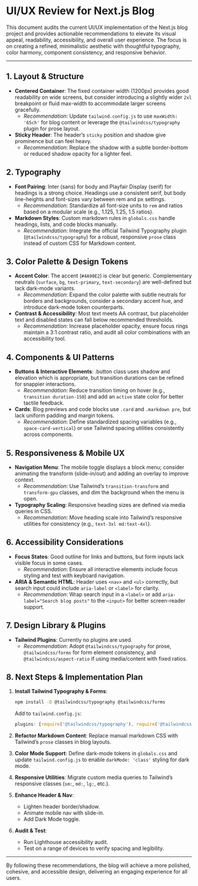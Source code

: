 # UI/UX Review for Next.js Blog

This document audits the current UI/UX implementation of the Next.js blog project and provides actionable recommendations to elevate its visual appeal, readability, accessibility, and overall user experience. The focus is on creating a refined, minimalistic aesthetic with thoughtful typography, color harmony, component consistency, and responsive behavior.

---

## 1. Layout & Structure

- **Centered Container**: The fixed container width (1200px) provides good readability on wide screens, but consider introducing a slightly wider `2xl` breakpoint or fluid max-width to accommodate larger screens gracefully.
  - *Recommendation*: Update `tailwind.config.js` to use `maxWidth: '65ch'` for blog content or leverage the `@tailwindcss/typography` plugin for prose layout.
- **Sticky Header**: The header’s `sticky` position and shadow give prominence but can feel heavy.
  - *Recommendation*: Replace the shadow with a subtle border-bottom or reduced shadow opacity for a lighter feel.

## 2. Typography

- **Font Pairing**: Inter (sans) for body and Playfair Display (serif) for headings is a strong choice. Headings use a consistent serif, but body line-heights and font-sizes vary between rem and px settings.
  - *Recommendation*: Standardize all font-size units to `rem` and ratios based on a modular scale (e.g., 1.125, 1.25, 1.5 ratios).
- **Markdown Styles**: Custom markdown rules in `globals.css` handle headings, lists, and code blocks manually.
  - *Recommendation*: Integrate the official Tailwind Typography plugin (`@tailwindcss/typography`) for a robust, responsive `prose` class instead of custom CSS for Markdown content.

## 3. Color Palette & Design Tokens

- **Accent Color**: The accent (`#4A90E2`) is clear but generic. Complementary neutrals (`surface`, `bg`, `text-primary`, `text-secondary`) are well-defined but lack dark-mode variants.
  - *Recommendation*: Expand the color palette with subtle neutrals for borders and backgrounds, consider a secondary accent hue, and introduce dark-mode token counterparts.
- **Contrast & Accessibility**: Most text meets AA contrast, but placeholder text and disabled states can fall below recommended thresholds.
  - *Recommendation*: Increase placeholder opacity, ensure focus rings maintain a 3:1 contrast ratio, and audit all color combinations with an accessibility tool.

## 4. Components & UI Patterns

- **Buttons & Interactive Elements**: .button class uses shadow and elevation which is appropriate, but transition durations can be refined for snappier interactions.
  - *Recommendation*: Reduce transition timing on hover (e.g., `transition duration-150`) and add an `active` state color for better tactile feedback.
- **Cards**: Blog previews and code blocks use `.card` and `.markdown pre`, but lack uniform padding and margin tokens.
  - *Recommendation*: Define standardized spacing variables (e.g., `space-card-vertical`) or use Tailwind spacing utilities consistently across components.

## 5. Responsiveness & Mobile UX

- **Navigation Menu**: The mobile toggle displays a block menu; consider animating the transform (slide-in/out) and adding an overlay to improve context.
  - *Recommendation*: Use Tailwind’s `transition-transform` and `transform-gpu` classes, and dim the background when the menu is open.
- **Typography Scaling**: Responsive heading sizes are defined via media queries in CSS.
  - *Recommendation*: Move heading scale into Tailwind’s responsive utilities for consistency (e.g., `text-3xl md:text-4xl`).

## 6. Accessibility Considerations

- **Focus States**: Good outline for links and buttons, but form inputs lack visible focus in some cases.
  - *Recommendation*: Ensure all interactive elements include focus styling and test with keyboard navigation.
- **ARIA & Semantic HTML**: Header uses `<nav>` and `<ul>` correctly, but search input could include `aria-label` or `<label>` for clarity.
  - *Recommendation*: Wrap search input in a `<label>` or add `aria-label="Search blog posts"` to the `<input>` for better screen-reader support.

## 7. Design Library & Plugins

- **Tailwind Plugins**: Currently no plugins are used.
  - *Recommendation*: Adopt `@tailwindcss/typography` for prose, `@tailwindcss/forms` for form element consistency, and `@tailwindcss/aspect-ratio` if using media/content with fixed ratios.

## 8. Next Steps & Implementation Plan

1. **Install Tailwind Typography & Forms**:
   ```bash
   npm install -D @tailwindcss/typography @tailwindcss/forms
   ```
   Add to `tailwind.config.js`:
   ```js
   plugins: [require('@tailwindcss/typography'), require('@tailwindcss/forms')]
   ```

2. **Refactor Markdown Content**:
   Replace manual markdown CSS with Tailwind’s `prose` classes in blog layouts.

3. **Color Mode Support**:
   Define dark-mode tokens in `globals.css` and update `tailwind.config.js` to enable `darkMode: 'class'` styling for dark mode.

4. **Responsive Utilities**:
   Migrate custom media queries to Tailwind’s responsive classes (`sm:`, `md:`, `lg:`, etc.).

5. **Enhance Header & Nav**:
   - Lighten header border/shadow.
   - Animate mobile nav with slide-in.
   - Add Dark Mode toggle.

6. **Audit & Test**:
   - Run Lighthouse accessibility audit.
   - Test on a range of devices to verify spacing and legibility.

---

By following these recommendations, the blog will achieve a more polished, cohesive, and accessible design, delivering an engaging experience for all users.
